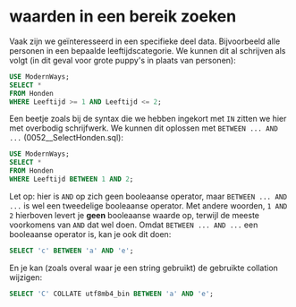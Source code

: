 # waarden in een bereik zoeken
Vaak zijn we geïnteresseerd in een specifieke deel data. Bijvoorbeeld alle personen in een bepaalde leeftijdscategorie. We kunnen dit al schrijven als volgt (in dit geval voor grote puppy's in plaats van personen):

```sql
USE ModernWays;
SELECT *
FROM Honden
WHERE Leeftijd >= 1 AND Leeftijd <= 2;
```

Een beetje zoals bij de syntax die we hebben ingekort met `IN` zitten we hier met overbodig schrijfwerk. We kunnen dit oplossen met `BETWEEN ... AND ...` (0052\_\_SelectHonden.sql):

```sql
USE ModernWays;
SELECT *
FROM Honden
WHERE Leeftijd BETWEEN 1 AND 2;
```

Let op: hier is `AND` op zich geen booleaanse operator, maar `BETWEEN ... AND ...` is wel een tweedelige booleaanse operator. Met andere woorden, `1 AND 2` hierboven levert je **geen** booleaanse waarde op, terwijl de meeste voorkomens van `AND` dat wel doen. Omdat `BETWEEN ... AND ...` een booleaanse operator is, kan je ook dit doen:

```sql
SELECT 'c' BETWEEN 'a' AND 'e';
```

En je kan (zoals overal waar je een string gebruikt) de gebruikte collation wijzigen:

```sql
SELECT 'C' COLLATE utf8mb4_bin BETWEEN 'a' AND 'e';
```
